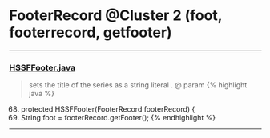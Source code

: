 # FooterRecord @Cluster 2 (foot, footerrecord, getfooter)

***

### [HSSFFooter.java](https://searchcode.com/codesearch/view/15642318/)
> sets the title of the series as a string literal . @ param 
{% highlight java %}
68.   protected HSSFFooter(FooterRecord footerRecord) {
70. String foot = footerRecord.getFooter();
{% endhighlight %}

***

